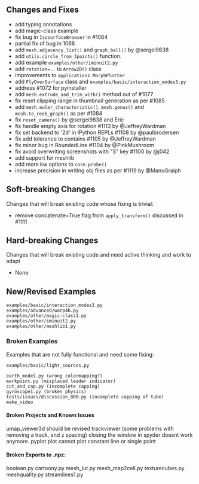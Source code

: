 
## Changes and Fixes

- add typing annotations
- add magic-class example
- fix bug in `IsosurfaceBrowser` in #1064
- partial fix of bug in 1066
- add `mesh.adjacency_list()` and `graph_ball()` by @sergei9838
- add `utils.circle_from_3points()` function.
- add example `examples/other/iminuit2.py`
- add `rotation=..` to `Arrow2D()` class
- improvements to `applications.MorphPlotter`
- add `FlyOverSurface` class and  `examples/basic/interaction_modes3.py`
- address #1072 for pyinstaller 
- add `mesh.extrude_and_trim_with()` method out of #1077
- fix reset clipping range in thumbnail generation as per #1085
- add `mesh.euler_characteristic()`, `mesh.genus()` and `mesh.to_reeb_graph()` as per #1084
- fix `reset_camera()` by @sergei9838 and Eric
- fix handle empty axis for rotation #1113 by @JeffreyWardman 
- fix set backend to '2d' in IPython REPLs #1108 by @paulbrodersen
- fix add tolerance to contains #1105 by @JeffreyWardman
- fix minor bug in RoundedLine #1104 by @PinkMushroom
- fix avoid overwriting screenshots with "S" key #1100 by @j042
- add support for meshlib
- add more kw options to `core.probe()`
- increase precision in writing obj files as per #1119 by @ManuGraiph


## Soft-breaking Changes
Changes that will break existing code whose fixing is trivial:

- remove concatenate=True flag from `apply_transform()` discussed in  #1111


## Hard-breaking Changes
Changes that will break existing code and need active thinking and work to adapt

- None


## New/Revised Examples
```
examples/basic/interaction_modes3.py
examples/advanced/warp4b.py
examples/other/magic-class1.py
examples/other/iminuit2.py
examples/other/meshlib1.py
```

### Broken Examples
Examples that are not fully functional and need some fixing:
```
examples/basic/light_sources.py

earth_model.py (wrong colormapping?)
markpoint.py (misplaced leader indicator)
cut_and_cap.py (incomplete capping)
gyroscope1.py (broken physics)
tests/issues/discussion_800.py (incomplete capping of tube)
make_video
```

#### Broken Projects and Known Issues
umap_viewer3d should be revised
trackviewer (some problems with removing a track, and z spacing)
closing the window in spyder doesnt work anymore.
pyplot.plot cannot plot constant line or single point

#### Broken Exports to .npz:
boolean.py
cartoony.py
mesh_lut.py
mesh_map2cell.py
texturecubes.py
meshquality.py
streamlines1.py
